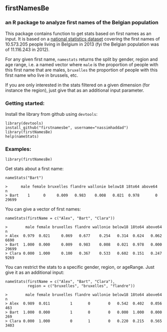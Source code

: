 ## firstNamesBe

### an R package to analyze first names of the Belgian population

This package contains function to get stats based on first names as an input. It is based on a [national statistics dataset](http://statbel.fgov.be/fr/modules/publications/statistiques/population/prenoms_de_la_population_totale.jsp) covering the first names of 10.573.205 people living in Belgium in 2013 (fyi the Belgian population was of 11.116.243 in 2012).

For any given first name, `namestats` returns the split by gender, region and age range, i.e. a named vector where `male` is the proportion of people with this first name that are males, `bruxelles` the proportion of people with this first name who live in brussels, etc.

If you are only interested in the stats filtered on a given dimension (for instance the region), just give that as an additional input parameter.

### Getting started: 

Install the library from github using `devtools`:

    library(devtools)
    install_github("firstnamesbe", username="nassimhaddad")
    library(firstNamesBe)
    help(nameStats)

### Examples:

    library(firstNamesBe)
    
Get stats about a first name:
    
    nameStats("Bart")
    
    >      male female bruxelles flandre wallonie below18 18to64 above64     n
    > Bart    1      0     0.009   0.983    0.008   0.021  0.978       0 29699
    
You can give a vector of first names:

    nameStats(firstName = c("Alex", "Bart", "Clara"))
    
    >        male female bruxelles flandre wallonie below18 18to64 above64     n
    > Alex  0.979  0.021     0.069   0.677    0.254   0.314  0.624   0.062  6690
    > Bart  1.000  0.000     0.009   0.983    0.008   0.021  0.978   0.000 29699
    > Clara 0.000  1.000     0.100   0.367    0.533   0.602  0.151   0.247  9269

You can restrict the stats to a specific gender, region, or ageRange. Just give it as an additional input:

    nameStats(firstName = c("Alex", "Bart", "Clara"),
              region = c("bruxelles", "bruxelles", "flandre"))
              
    >        male female bruxelles flandre wallonie below18 18to64 above64    n
    > Alex  0.989  0.011         1       0        0   0.542  0.402   0.056  463
    > Bart  1.000  0.000         1       0        0   0.000  1.000   0.000  269
    > Clara 0.000  1.000         0       1        0   0.220  0.215   0.565 3403

